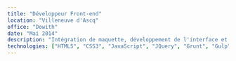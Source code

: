 ```yaml
---
title: "Développeur Front-end"
location: "Villeneuve d'Ascq"
office: "Dowith"
date: "Mai 2014"
description: "Intégration de maquette, développement de l'interface et expérience utilisateur. Mise en place des maquettes sous Hybris, Magento, Microsoft Commerce Server, Symfony 2. Participation aux projets Petit Bateau, Grand Vision, 3 Suisses, Skimium."
technologies: ["HTML5", "CSS3", "JavaScript", "JQuery", "Grunt", "Gulp", "Browserify", "React", "Backbone", "Webpack", "postcss", "cssnext", "ES2015"]
---
```

